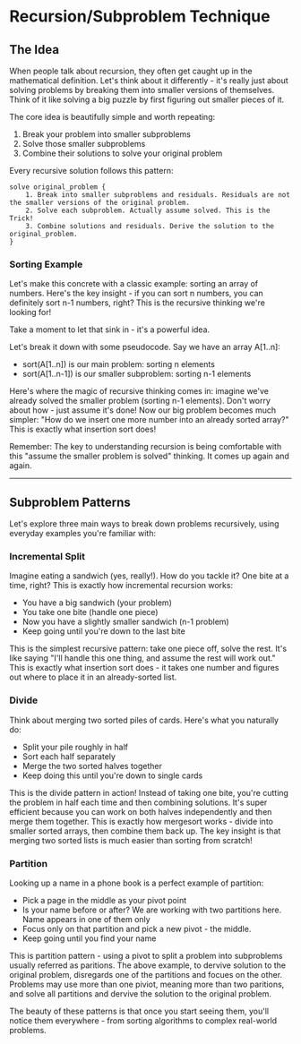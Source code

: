 # Recursion/Subproblem Technique

## The Idea
When people talk about recursion, they often get caught up in the mathematical definition. Let's think about it differently - it's really just about solving problems by breaking them into smaller versions of themselves. Think of it like solving a big puzzle by first figuring out smaller pieces of it.

The core idea is beautifully simple and worth repeating:
1. Break your problem into smaller subproblems
2. Solve those smaller subproblems
3. Combine their solutions to solve your original problem

Every recursive solution follows this pattern:
```
solve original_problem {
    1. Break into smaller subproblems and residuals. Residuals are not the smaller versions of the original problem.
    2. Solve each subproblem. Actually assume solved. This is the Trick!
    3. Combine solutions and residuals. Derive the solution to the original_problem.
}
```

### Sorting Example
Let's make this concrete with a classic example: sorting an array of numbers. Here's the key insight - if you can sort n numbers, you can definitely sort n-1 numbers, right? This is the recursive thinking we're looking for!

Take a moment to let that sink in - it's a powerful idea.

Let's break it down with some pseudocode. Say we have an array A[1..n]:
- sort(A[1..n]) is our main problem: sorting n elements
- sort(A[1..n-1]) is our smaller subproblem: sorting n-1 elements

Here's where the magic of recursive thinking comes in: imagine we've already solved the smaller problem (sorting n-1 elements). Don't worry about how - just assume it's done! Now our big problem becomes much simpler: "How do we insert one more number into an already sorted array?" This is exactly what insertion sort does!

Remember: The key to understanding recursion is being comfortable with this "assume the smaller problem is solved" thinking. It comes up again and again.

--- 

## Subproblem Patterns
Let's explore three main ways to break down problems recursively, using everyday examples you're familiar with:

### Incremental Split
Imagine eating a sandwich (yes, really!). How do you tackle it? One bite at a time, right? This is exactly how incremental recursion works:
- You have a big sandwich (your problem)
- You take one bite (handle one piece)
- Now you have a slightly smaller sandwich (n-1 problem)
- Keep going until you're down to the last bite

This is the simplest recursive pattern: take one piece off, solve the rest. It's like saying "I'll handle this one thing, and assume the rest will work out." This is exactly what insertion sort does - it takes one number and figures out where to place it in an already-sorted list.

### Divide
Think about merging two sorted piles of cards. Here's what you naturally do:
- Split your pile roughly in half
- Sort each half separately
- Merge the two sorted halves together
- Keep doing this until you're down to single cards

This is the divide pattern in action! Instead of taking one bite, you're cutting the problem in half each time and then combining solutions. It's super efficient because you can work on both halves independently and then merge them together. This is exactly how mergesort works - divide into smaller sorted arrays, then combine them back up. The key insight is that merging two sorted lists is much easier than sorting from scratch!

### Partition
Looking up a name in a phone book is a perfect example of partition:
- Pick a page in the middle as your pivot point
- Is your name before or after? We are working with two partitions here. Name appears in one of them only
- Focus only on that partition and pick a new pivot - the middle.
- Keep going until you find your name

This is partition pattern - using a pivot to split a problem into subproblems usually referred as paritions. The above example, to dervive solution to the original problem, disregards one of the partitions and focues on the other. Problems may use more than one piviot, meaning more than two paritions, and solve all partitions and dervive the solution to the original problem.

The beauty of these patterns is that once you start seeing them, you'll notice them everywhere - from sorting algorithms to complex real-world problems.